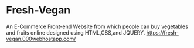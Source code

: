 # Fresh-Vegan
An E-Commerce Front-end Website from which people can buy vegetables and fruits online designed using HTML,CSS,and JQUERY.
https://fresh-vegan.000webhostapp.com/
